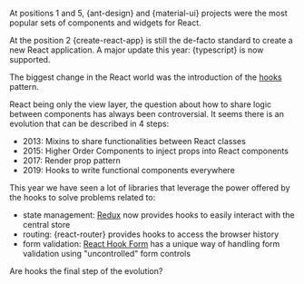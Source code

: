 At positions 1 and 5, {ant-design} and {material-ui} projects were the most popular sets of components and widgets for React.

At the position 2 {create-react-app} is still the de-facto standard to create a new React application. A major update this year: {typescript} is now supported.

The biggest change in the React world was the introduction of the [hooks](https://reactjs.org/docs/hooks-intro.html) pattern.

React being only the view layer, the question about how to share logic between components has always been controversial.
It seems there is an evolution that can be described in 4 steps:

- 2013: Mixins to share functionalities between React classes
- 2015: Higher Order Components to inject props into React components
- 2017: Render prop pattern
- 2019: Hooks to write functional components everywhere

This year we have seen a lot of libraries that leverage the power offered by the hooks to solve problems related to:

- state management: [Redux](https://redux.js.org) now provides hooks to easily interact with the central store
- routing: {react-router} provides hooks to access the browser history
- form validation: [React Hook Form](https://react-hook-form.com/) has a unique way of handling form validation using "uncontrolled" form controls

Are hooks the final step of the evolution?
